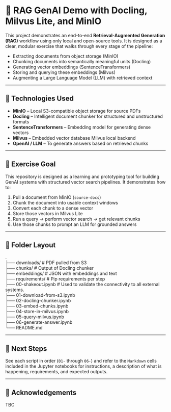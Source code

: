 # 🧠 RAG GenAI Demo with Docling, Milvus Lite, and MinIO

This project demonstrates an end-to-end **Retrieval-Augmented Generation (RAG)** workflow using only local and open-source tools. It is designed as a clear, modular exercise that walks through every stage of the pipeline:

- Extracting documents from object storage (MinIO)
- Chunking documents into semantically meaningful units (Docling)
- Generating vector embeddings (SentenceTransformers)
- Storing and querying these embeddings (Milvus)
- Augmenting a Large Language Model (LLM) with retrieved context

---

## 🔧 Technologies Used

- **MinIO** – Local S3-compatible object storage for source PDFs
- **Docling** – Intelligent document chunker for structured and unstructured formats
- **SentenceTransformers** – Embedding model for generating dense vectors
- **Milvus** – Embedded vector database Milvus local backend
- **OpenAI / LLM** – To generate answers based on retrieved chunks

---

## 🧪 Exercise Goal

This repository is designed as a learning and prototyping tool for building GenAI systems with structured vector search pipelines. It demonstrates how to:

1. Pull a document from MinIO (`source-docs`)
2. Chunk the document into usable context windows
3. Convert each chunk to a dense vector
4. Store those vectors in Milvus Lite
5. Run a query → perform vector search → get relevant chunks
6. Use those chunks to prompt an LLM for grounded answers

---

## 📁 Folder Layout

.  
├── downloads/ # PDF pulled from S3  
├── chunks/ # Output of Docling chunker  
├── embeddings/ # JSON with embeddings and text  
├── requirements/ # Pip requirements per step  
├── 00-shakeout.ipynb # Used to validate the connectivity to all external systems.  
├── 01-download-from-s3.ipynb  
├── 02-docling-chunker.ipynb  
├── 03-embed-chunks.ipynb  
├── 04-store-in-milvus.ipynb  
├── 05-query-milvus.ipynb  
├── 06-generate-answer.ipynb  
└── README.md  

---

## 🏁 Next Steps

See each script in order (`01-` through `06-`) and refer to the `Markdown` cells included in the Jupyter notebooks for instructions, a description of what is happening, requirements, and expected outputs.

---

## 👥 Acknowledgements
TBC

